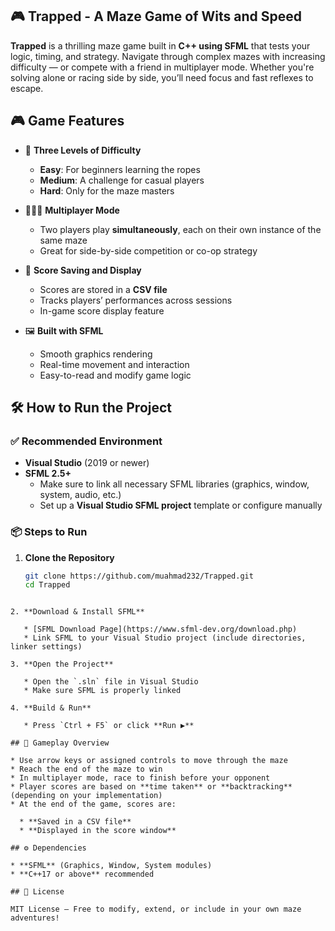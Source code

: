 
## 🎮 Trapped - A Maze Game of Wits and Speed

**Trapped** is a thrilling maze game built in **C++ using SFML** that tests your logic, timing, and strategy. Navigate through complex mazes with increasing difficulty — or compete with a friend in multiplayer mode. Whether you're solving alone or racing side by side, you’ll need focus and fast reflexes to escape.

## 🎮 Game Features

* 🧩 **Three Levels of Difficulty**
  * **Easy**: For beginners learning the ropes  
  * **Medium**: A challenge for casual players  
  * **Hard**: Only for the maze masters  

* 🧑‍🤝‍🧑 **Multiplayer Mode**
  * Two players play **simultaneously**, each on their own instance of the same maze  
  * Great for side-by-side competition or co-op strategy  

* 📝 **Score Saving and Display**
  * Scores are stored in a **CSV file**  
  * Tracks players’ performances across sessions  
  * In-game score display feature  

* 🖼️ **Built with SFML**
  * Smooth graphics rendering  
  * Real-time movement and interaction  
  * Easy-to-read and modify game logic  

## 🛠️ How to Run the Project

### ✅ Recommended Environment

* **Visual Studio** (2019 or newer)  
* **SFML 2.5+**
  * Make sure to link all necessary SFML libraries (graphics, window, system, audio, etc.)  
  * Set up a **Visual Studio SFML project** template or configure manually  

### 📦 Steps to Run

1. **Clone the Repository**

   ```bash
   git clone https://github.com/muahmad232/Trapped.git
   cd Trapped
````

2. **Download & Install SFML**

   * [SFML Download Page](https://www.sfml-dev.org/download.php)
   * Link SFML to your Visual Studio project (include directories, linker settings)

3. **Open the Project**

   * Open the `.sln` file in Visual Studio
   * Make sure SFML is properly linked

4. **Build & Run**

   * Press `Ctrl + F5` or click **Run ▶️**

## 🧠 Gameplay Overview

* Use arrow keys or assigned controls to move through the maze
* Reach the end of the maze to win
* In multiplayer mode, race to finish before your opponent
* Player scores are based on **time taken** or **backtracking** (depending on your implementation)
* At the end of the game, scores are:

  * **Saved in a CSV file**
  * **Displayed in the score window**

## ⚙️ Dependencies

* **SFML** (Graphics, Window, System modules)
* **C++17 or above** recommended

## 📄 License

MIT License — Free to modify, extend, or include in your own maze adventures!
